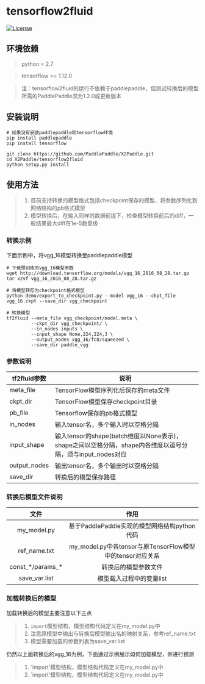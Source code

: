 # tensorflow2fluid
[![License](https://img.shields.io/badge/license-Apache%202-blue.svg)](LICENSE)

## 环境依赖

> python = 2.7

> tensorflow >= 1.12.0

> 注：tensorflow2fluid的运行不依赖于paddlepaddle，但测试转换后的模型所需的PaddlePaddle须为1.2.0或更新版本

## 安装说明

```
# 如果没有安装paddlepaddle和tensorflow环境
pip install paddlepaddle
pip install tensorflow

git clone https://github.com/PaddlePaddle/X2Paddle.git
cd X2Paddle/tensorflow2fluid
python setup.py install
```

## 使用方法

> 1. 目前支持转换的模型格式包括checkpoint保存的模型、将参数序列化到网络结构的pb格式模型
> 2. 模型转换后，在输入同样的数据前提下，检查模型转换前后的diff，一般结果最大diff在1e-5数量级

### 转换示例

下面示例中，将vgg_16模型转换至paddlepaddle模型
```
# 下载预训练的vgg_16模型参数
wget http://download.tensorflow.org/models/vgg_16_2016_08_28.tar.gz
tar xzvf vgg_16_2016_08_28.tar.gz

# 将模型转存为checkpoint格式模型
python demo/export_to_checkpoint.py --model vgg_16 --ckpt_file vgg_16.ckpt --save_dir vgg_checkpoint

# 转换模型
tf2fluid --meta_file vgg_checkpoint/model.meta \
         --ckpt_dir vgg_checkpoint/ \
         --in_nodes inputs \
         --input_shape None,224,224,3 \
         --output_nodes vgg_16/fc8/squeezed \
         --save_dir paddle_vgg
```

### 参数说明

|tf2fluid参数|说明|
|------------------|-----------------------------------------------|
|meta_file|TensorFlow模型序列化后保存的meta文件|
|ckpt_dir|TensorFlow模型保存checkpoint目录|
|pb_file|Tensorflow保存的pb格式模型|
|in_nodes|输入tensor名，多个输入时以空格分隔|
|input_shape|输入tensor的shape(batch维度以None表示)，shape之间以空格分隔，shape内各维度以逗号分隔，须与input_nodes对应|
|output_nodes|输出tensor名，多个输出时以空格分隔|
|save_dir|转换后的模型保存路径|

### 转换后模型文件说明

文件|作用
:------------------:|:-----------------------------------------------:
my_model.py|基于PaddlePaddle实现的模型网络结构python代码
ref_name.txt|my_model.py中各tensor与原TensorFlow模型中的tensor对应关系
const_\*/params_\*|转换后的模型参数文件
save_var.list|模型载入过程中的变量list

### 加载转换后的模型
加载转换后的模型主要注意以下三点

> 1. `import`模型结构，模型结构代码定义在my_model.py中
> 2. 注意原模型中输出与转换后模型输出名的映射关系，参考ref_name.txt
> 3. 模型需要加载的参数列表为save_var.list

仍然以上面转换后的vgg_16为例，下面通过示例展示如何加载模型，并进行预测

> 1. `import'模型结构，模型结构代码定义在my_model.py中
> 1. `import'模型结构，模型结构代码定义在my_model.py中
